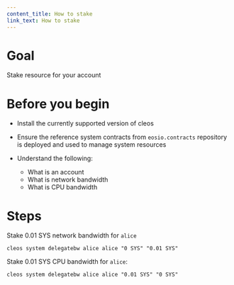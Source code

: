 ```yaml
---
content_title: How to stake
link_text: How to stake
---
```


# Goal

Stake resource for your account

# Before you begin

* Install the currently supported version of cleos

* Ensure the reference system contracts from `eosio.contracts` repository is deployed and used to manage system resources

* Understand the following:
  * What is an account
  * What is network bandwidth
  * What is CPU bandwidth

# Steps

Stake 0.01 SYS network bandwidth for `alice`

```shell
cleos system delegatebw alice alice "0 SYS" "0.01 SYS"
```

Stake 0.01 SYS CPU bandwidth for `alice`:

```shell
cleos system delegatebw alice alice "0.01 SYS" "0 SYS"
```